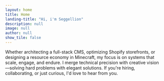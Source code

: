```yaml
---
layout: home
title: Home
landing-title: "Hi, i'm Seggellion"
description: null
image: null
author: null
show_tile: false
---
```


Whether architecting a full-stack CMS, optimizing Shopify storefronts, or designing a resource economy in Minecraft, my focus is on systems that scale, engage, and endure. I merge technical precision with creative vision—solving hard problems with elegant solutions. If you're hiring, collaborating, or just curious, I'd love to hear from you.